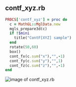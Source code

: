 
## contf_xyz.rb

```ruby
PROCS['contf_xyz'] = proc do
  c = MathGL::MglData.new
  mgls_prepare3d(c)
  if !$mini
    title("ContF[XYZ] sample")
  end
  rotate(50,60)
  box()
  cont_fx(c.sum("x"),"",-1)
  cont_fy(c.sum("y"),"",1)
  cont_fz(c.sum("z"),"",-1)
end
```
![image of contf_xyz.rb](https://raw.github.com/masa16/ruby-mathgl-sample/master/samples/contf_xyz/contf_xyz.png)
